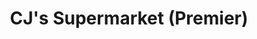 ---
title: "CJ's Supermarket (Premier)"
url: /grimsby/cjs-supermarket-premier/
shop: convenience
---